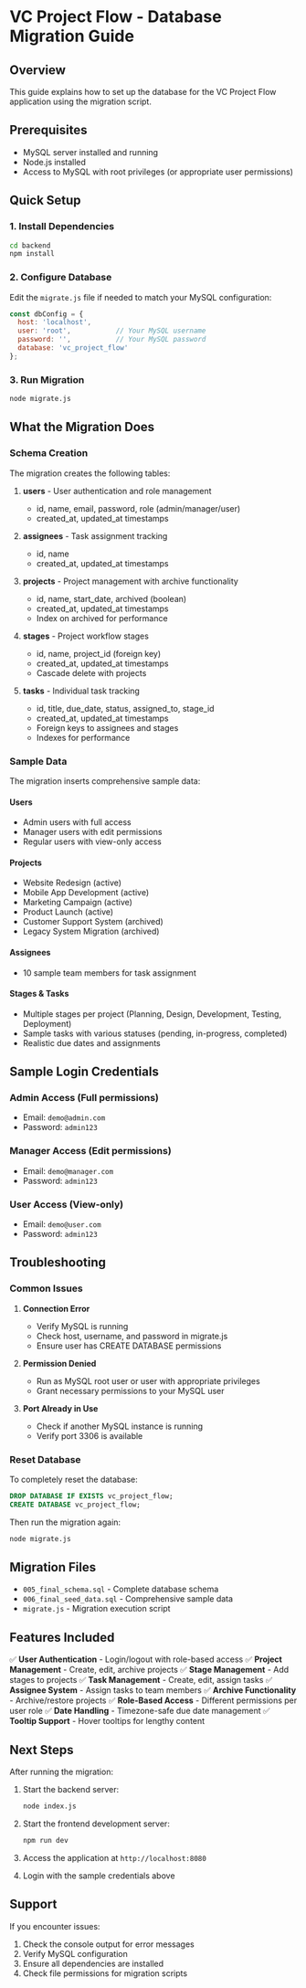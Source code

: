 # VC Project Flow - Database Migration Guide

## Overview
This guide explains how to set up the database for the VC Project Flow application using the migration script.

## Prerequisites
- MySQL server installed and running
- Node.js installed
- Access to MySQL with root privileges (or appropriate user permissions)

## Quick Setup

### 1. Install Dependencies
```bash
cd backend
npm install
```

### 2. Configure Database
Edit the `migrate.js` file if needed to match your MySQL configuration:
```javascript
const dbConfig = {
  host: 'localhost',
  user: 'root',           // Your MySQL username
  password: '',           // Your MySQL password
  database: 'vc_project_flow'
};
```

### 3. Run Migration
```bash
node migrate.js
```

## What the Migration Does

### Schema Creation
The migration creates the following tables:

1. **users** - User authentication and role management
   - id, name, email, password, role (admin/manager/user)
   - created_at, updated_at timestamps

2. **assignees** - Task assignment tracking
   - id, name
   - created_at, updated_at timestamps

3. **projects** - Project management with archive functionality
   - id, name, start_date, archived (boolean)
   - created_at, updated_at timestamps
   - Index on archived for performance

4. **stages** - Project workflow stages
   - id, name, project_id (foreign key)
   - created_at, updated_at timestamps
   - Cascade delete with projects

5. **tasks** - Individual task tracking
   - id, title, due_date, status, assigned_to, stage_id
   - created_at, updated_at timestamps
   - Foreign keys to assignees and stages
   - Indexes for performance

### Sample Data
The migration inserts comprehensive sample data:

#### Users
- Admin users with full access
- Manager users with edit permissions
- Regular users with view-only access

#### Projects
- Website Redesign (active)
- Mobile App Development (active)
- Marketing Campaign (active)
- Product Launch (active)
- Customer Support System (archived)
- Legacy System Migration (archived)

#### Assignees
- 10 sample team members for task assignment

#### Stages & Tasks
- Multiple stages per project (Planning, Design, Development, Testing, Deployment)
- Sample tasks with various statuses (pending, in-progress, completed)
- Realistic due dates and assignments

## Sample Login Credentials

### Admin Access (Full permissions)
- Email: `demo@admin.com`
- Password: `admin123`

### Manager Access (Edit permissions)
- Email: `demo@manager.com`
- Password: `admin123`

### User Access (View-only)
- Email: `demo@user.com`
- Password: `admin123`

## Troubleshooting

### Common Issues

1. **Connection Error**
   - Verify MySQL is running
   - Check host, username, and password in migrate.js
   - Ensure user has CREATE DATABASE permissions

2. **Permission Denied**
   - Run as MySQL root user or user with appropriate privileges
   - Grant necessary permissions to your MySQL user

3. **Port Already in Use**
   - Check if another MySQL instance is running
   - Verify port 3306 is available

### Reset Database
To completely reset the database:
```sql
DROP DATABASE IF EXISTS vc_project_flow;
CREATE DATABASE vc_project_flow;
```

Then run the migration again:
```bash
node migrate.js
```

## Migration Files

- `005_final_schema.sql` - Complete database schema
- `006_final_seed_data.sql` - Comprehensive sample data
- `migrate.js` - Migration execution script

## Features Included

✅ **User Authentication** - Login/logout with role-based access
✅ **Project Management** - Create, edit, archive projects
✅ **Stage Management** - Add stages to projects
✅ **Task Management** - Create, edit, assign tasks
✅ **Assignee System** - Assign tasks to team members
✅ **Archive Functionality** - Archive/restore projects
✅ **Role-Based Access** - Different permissions per user role
✅ **Date Handling** - Timezone-safe due date management
✅ **Tooltip Support** - Hover tooltips for lengthy content

## Next Steps

After running the migration:

1. Start the backend server:
   ```bash
   node index.js
   ```

2. Start the frontend development server:
   ```bash
   npm run dev
   ```

3. Access the application at `http://localhost:8080`

4. Login with the sample credentials above

## Support

If you encounter issues:
1. Check the console output for error messages
2. Verify MySQL configuration
3. Ensure all dependencies are installed
4. Check file permissions for migration scripts 